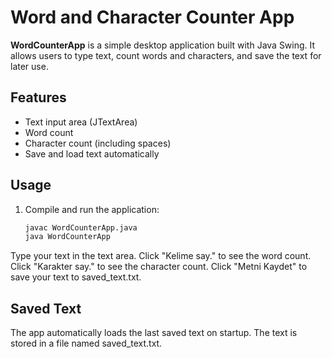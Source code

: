 # Word and Character Counter App

**WordCounterApp** is a simple desktop application built with Java Swing. It allows users to type text, count words and characters, and save the text for later use.

## Features
- Text input area (JTextArea)
- Word count
- Character count (including spaces)
- Save and load text automatically

## Usage
1. Compile and run the application:
   ```bash
   javac WordCounterApp.java
   java WordCounterApp
   ```
Type your text in the text area.
Click "Kelime say." to see the word count.
Click "Karakter say." to see the character count.
Click "Metni Kaydet" to save your text to saved_text.txt.

## Saved Text

The app automatically loads the last saved text on startup.
The text is stored in a file named saved_text.txt.
